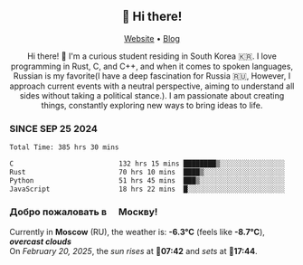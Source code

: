 <h2 align="center">👋 Hi there!</h2>
<p align="center">
  <a href="https://urdekcah.ru">Website</a> •
  <a href="https://urdekcah.blog">Blog</a>
</p>

<p align="center">
  Hi there! 👋 I'm a curious student residing in South Korea 🇰🇷. I love programming in Rust, C, and C++, and when it comes to spoken languages, Russian is my favorite(I have a deep fascination for Russia 🇷🇺, However, I approach current events with a neutral perspective, aiming to understand all sides without taking a political stance.). I am passionate about creating things, constantly exploring new ways to bring ideas to life.
</p>

### SINCE SEP 25 2024
<!--START_SECTION:waka-->
<!--LAST_WAKA_UPDATE:2025-02-19 18:27:56-->
```txt
Total Time: 385 hrs 30 mins

C                          132 hrs 15 mins ████████▒░░░░░░░░░░░░░░░░   33.37 %
Rust                       70 hrs 10 mins  ████▒░░░░░░░░░░░░░░░░░░░░   17.71 %
Python                     51 hrs 45 mins  ███▒░░░░░░░░░░░░░░░░░░░░░   13.06 %
JavaScript                 18 hrs 22 mins  █░░░░░░░░░░░░░░░░░░░░░░░░   04.64 %
```
<!--END_SECTION:waka-->

<h3>Добро пожаловать в <img src="https://cdn-icons-png.flaticon.com/512/197/197408.png" width="13"/> Москву!</h3>

<!--START_SECTION:weather:moscow-->
<!--LAST_WEATHER_UPDATE:2025-02-20 15:23:52-->
Currently in **Moscow** (RU), the weather is: **-6.3°C** (feels like **-8.7°C**), ***overcast clouds***<br/>
On *February 20, 2025*, the *sun rises* at 🌅**07:42** and *sets* at 🌇**17:44**.
<!--END_SECTION:weather-->
